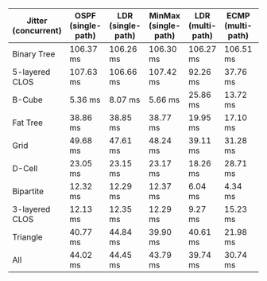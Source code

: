 | Jitter (concurrent) | OSPF (single-path) | LDR (single-path) | MinMax (single-path) | LDR (multi-path) | ECMP (multi-path) | All       |
| ------------------- | ------------------ | ----------------- | -------------------- | ---------------- | ----------------- | --------- |
| Binary Tree         | 106.37 ms          | 106.26 ms         | 106.30 ms            | 106.27 ms        | 106.51 ms         | 106.34 ms |
| 5-layered CLOS      | 107.63 ms          | 106.66 ms         | 107.42 ms            | 92.26 ms         | 37.76 ms          | 90.35 ms  |
| B-Cube              | 5.36 ms            | 8.07 ms           | 5.66 ms              | 25.86 ms         | 13.72 ms          | 11.73 ms  |
| Fat Tree            | 38.86 ms           | 38.85 ms          | 38.77 ms             | 19.95 ms         | 17.10 ms          | 30.71 ms  |
| Grid                | 49.68 ms           | 47.61 ms          | 48.24 ms             | 39.11 ms         | 31.28 ms          | 43.19 ms  |
| D-Cell              | 23.05 ms           | 23.15 ms          | 23.17 ms             | 18.26 ms         | 28.71 ms          | 23.27 ms  |
| Bipartite           | 12.32 ms           | 12.29 ms          | 12.37 ms             | 6.04 ms          | 4.34 ms           | 9.47 ms   |
| 3-layered CLOS      | 12.13 ms           | 12.35 ms          | 12.29 ms             | 9.27 ms          | 15.23 ms          | 12.25 ms  |
| Triangle            | 40.77 ms           | 44.84 ms          | 39.90 ms             | 40.61 ms         | 21.98 ms          | 37.62 ms  |
| All                 | 44.02 ms           | 44.45 ms          | 43.79 ms             | 39.74 ms         | 30.74 ms          | 40.55 ms  |